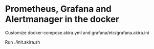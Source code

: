# Prometheus, Grafana and Alertmanager in the docker

Customize docker-compose.akira.yml and grafana/etc/grafana.akira.ini

Run ./init.akira.sh


